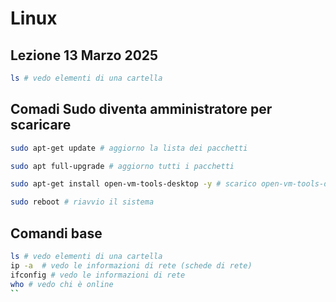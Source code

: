 # Linux

## Lezione 13 Marzo 2025

```bash
ls # vedo elementi di una cartella
```

## Comadi Sudo diventa amministratore per scaricare

```bash
sudo apt-get update # aggiorno la lista dei pacchetti

sudo apt full-upgrade # aggiorno tutti i pacchetti

sudo apt-get install open-vm-tools-desktop -y # scarico open-vm-tools-desktop sempre si

sudo reboot # riavvio il sistema
```

## Comandi base 

```bash
ls # vedo elementi di una cartella
ip -a  # vedo le informazioni di rete (schede di rete)
ifconfig # vedo le informazioni di rete
who # vedo chi è online
``